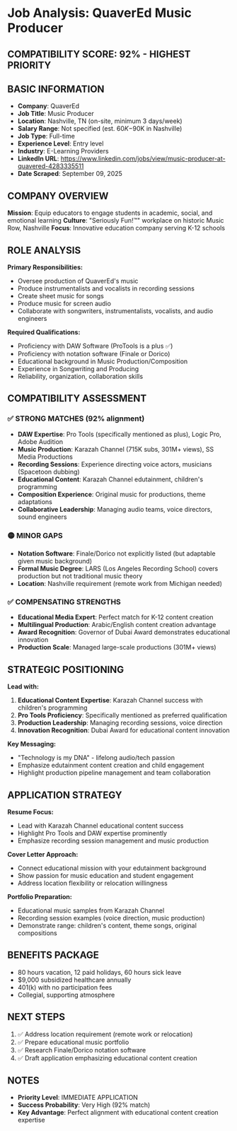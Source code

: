 # Job Analysis: QuaverEd Music Producer

## COMPATIBILITY SCORE: 92% - HIGHEST PRIORITY

## BASIC INFORMATION
- **Company**: QuaverEd
- **Job Title**: Music Producer
- **Location**: Nashville, TN (on-site, minimum 3 days/week)
- **Salary Range**: Not specified (est. $60K-$90K in Nashville)
- **Job Type**: Full-time
- **Experience Level**: Entry level
- **Industry**: E-Learning Providers
- **LinkedIn URL**: https://www.linkedin.com/jobs/view/music-producer-at-quavered-4283335511
- **Date Scraped**: September 09, 2025

## COMPANY OVERVIEW
**Mission**: Equip educators to engage students in academic, social, and emotional learning
**Culture**: "Seriously Fun!™" workplace on historic Music Row, Nashville
**Focus**: Innovative education company serving K-12 schools

## ROLE ANALYSIS
**Primary Responsibilities:**
- Oversee production of QuaverEd's music
- Produce instrumentalists and vocalists in recording sessions
- Create sheet music for songs
- Produce music for screen audio
- Collaborate with songwriters, instrumentalists, vocalists, and audio engineers

**Required Qualifications:**
- Proficiency with DAW Software (ProTools is a plus ✅)
- Proficiency with notation software (Finale or Dorico)
- Educational background in Music Production/Composition
- Experience in Songwriting and Producing
- Reliability, organization, collaboration skills

## COMPATIBILITY ASSESSMENT

### ✅ STRONG MATCHES (92% alignment)
- **DAW Expertise**: Pro Tools (specifically mentioned as plus), Logic Pro, Adobe Audition
- **Music Production**: Karazah Channel (715K subs, 301M+ views), SS Media Productions
- **Recording Sessions**: Experience directing voice actors, musicians (Spacetoon dubbing)
- **Educational Content**: Karazah Channel edutainment, children's programming
- **Composition Experience**: Original music for productions, theme adaptations
- **Collaborative Leadership**: Managing audio teams, voice directors, sound engineers

### 🟡 MINOR GAPS
- **Notation Software**: Finale/Dorico not explicitly listed (but adaptable given music background)
- **Formal Music Degree**: LARS (Los Angeles Recording School) covers production but not traditional music theory
- **Location**: Nashville requirement (remote work from Michigan needed)

### ✅ COMPENSATING STRENGTHS
- **Educational Media Expert**: Perfect match for K-12 content creation
- **Multilingual Production**: Arabic/English content creation advantage
- **Award Recognition**: Governor of Dubai Award demonstrates educational innovation
- **Production Scale**: Managed large-scale productions (301M+ views)

## STRATEGIC POSITIONING
**Lead with:**
1. **Educational Content Expertise**: Karazah Channel success with children's programming
2. **Pro Tools Proficiency**: Specifically mentioned as preferred qualification
3. **Production Leadership**: Managing recording sessions, voice direction
4. **Innovation Recognition**: Dubai Award for educational content innovation

**Key Messaging:**
- "Technology is my DNA" - lifelong audio/tech passion
- Emphasize edutainment content creation and child engagement
- Highlight production pipeline management and team collaboration

## APPLICATION STRATEGY
**Resume Focus:**
- Lead with Karazah Channel educational content success
- Highlight Pro Tools and DAW expertise prominently
- Emphasize recording session management and music production

**Cover Letter Approach:**
- Connect educational mission with your edutainment background
- Show passion for music education and student engagement
- Address location flexibility or relocation willingness

**Portfolio Preparation:**
- Educational music samples from Karazah Channel
- Recording session examples (voice direction, music production)
- Demonstrate range: children's content, theme songs, original compositions

## BENEFITS PACKAGE
- 80 hours vacation, 12 paid holidays, 60 hours sick leave
- $9,000 subsidized healthcare annually
- 401(k) with no participation fees
- Collegial, supporting atmosphere

## NEXT STEPS
1. ✅ Address location requirement (remote work or relocation)
2. ✅ Prepare educational music portfolio
3. ✅ Research Finale/Dorico notation software
4. ✅ Draft application emphasizing educational content creation

## NOTES
- **Priority Level**: IMMEDIATE APPLICATION
- **Success Probability**: Very High (92% match)
- **Key Advantage**: Perfect alignment with educational content creation expertise